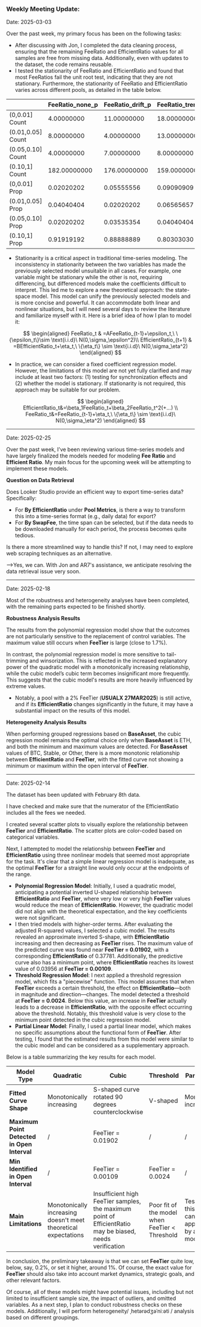 ### **Weekly Meeting Update:**

Date: 2025-03-03

Over the past week, my primary focus has been on the following tasks:

- After discussing with Jon, I completed the data cleaning process, ensuring that the remaining FeeRatio and EfficientRatio values for all samples are free from missing data. Additionally, even with updates to the dataset, the code remains reusable.
- I tested the stationarity of FeeRatio and EfficientRatio and found that most FeeRatios fail the unit root test, indicating that they are not stationary. Furthermore, the stationarity of FeeRatio and EfficientRatio varies across different pools, as detailed in the table below.

|                   | FeeRatio_none_p | FeeRatio_drift_p | FeeRatio_trend_p | EfficientRatio_3_none_p | EfficientRatio_3_drift_p | EfficientRatio_3_trend_p |
| :---------------- | :-------------- | :--------------- | :--------------- | :---------------------- | :----------------------- | :----------------------- |
| (0,0.01] Count    | 4.00000000      | 11.00000000      | 18.00000000      | 146.00000000            | 150.00000000             | 153.00000000             |
| (0.01,0.05] Count | 8.00000000      | 4.00000000       | 13.00000000      | 17.00000000             | 10.00000000              | 14.00000000              |
| (0.05,0.10] Count | 4.00000000      | 7.00000000       | 8.00000000       | 10.00000000             | 9.00000000               | 8.00000000               |
| (0.10,1] Count    | 182.00000000    | 176.00000000     | 159.00000000     | 25.00000000             | 29.00000000              | 23.00000000              |
| (0,0.01] Prop     | 0.02020202      | 0.05555556       | 0.09090909       | 0.73737374              | 0.75757576               | 0.77272727               |
| (0.01,0.05] Prop  | 0.04040404      | 0.02020202       | 0.06565657       | 0.08585859              | 0.05050505               | 0.07070707               |
| (0.05,0.10] Prop  | 0.02020202      | 0.03535354       | 0.04040404       | 0.05050505              | 0.04545455               | 0.04040404               |
| (0.10,1] Prop     | 0.91919192      | 0.88888889       | 0.80303030       | 0.12626263              | 0.14646465               | 0.11616162               |

- Stationarity is a critical aspect in traditional time-series modeling. The inconsistency in stationarity between the two variables has made the previously selected model unsuitable in all cases. For example, one variable might be stationary while the other is not, requiring differencing, but differenced models make the coefficients difficult to interpret. This led me to explore a new theoretical approach: the state-space model. This model can unify the previously selected models and is more concise and powerful. It can accommodate both linear and nonlinear situations, but I will need several days to review the literature and familiarize myself with it. Here is a brief idea of how I plan to model it:

$$
\begin{aligned}
FeeRatio_t & =AFeeRatio_{t-1}+\epsilon_t,\ \{\epsilon_t\}\sim \text{i.i.d}\ N(0,\sigma_\epsilon^2)\\
EfficientRatio_{t+1} & =BEfficientRatio_t+\eta_t,\ \{\eta_t\} \sim \text{i.i.d}\  N(0,\sigma_\eta^2)
\end{aligned}
$$

- In practice, we can consider a fixed coefficient regression model. However, the limitations of this model are not yet fully clarified and may include at least two factors: (1) testing for synchronization effects and (2) whether the model is stationary. If stationarity is not required, this approach may be suitable for our problem.

$$
\begin{aligned}
EfficientRatio_t&=\beta_1FeeRatio_t+\beta_2FeeRatio_t^2(+...) \\
FeeRatio_t&=FeeRatio_{t-1}+\eta_t,\ \{\eta_t\} \sim \text{i.i.d}\  N(0,\sigma_\eta^2)
\end{aligned}
$$

----------

Date: 2025-02-25

Over the past week, I’ve been reviewing various time-series models and have largely finalized the models needed for modeling **Fee Ratio** and **Efficient Ratio**. My main focus for the upcoming week will be attempting to implement these models.

**Question on Data Retrieval**

Does Looker Studio provide an efficient way to export time-series data? Specifically:

- For **By EfficientRatio** under **Pool Metrics**, is there a way to transform this into a time-series format (e.g., daily data) for export?
- For **By SwapFee**, the time span can be selected, but if the data needs to be downloaded manually for each period, the process becomes quite tedious.

Is there a more streamlined way to handle this? If not, I may need to explore web scraping techniques as an alternative.

—>Yes, we can. With Jon and AR7's assistance, we anticipate resolving the data retrieval issue very soon.

-------------

Date: 2025-02-18

Most of the robustness and heterogeneity analyses have been completed, with the remaining parts expected to be finished shortly.

**Robustness Analysis Results**

The results from the polynomial regression model show that the outcomes are not particularly sensitive to the replacement of control variables. The maximum value still occurs when **FeeTier** is large (close to 1.7%).

In contrast, the polynomial regression model is more sensitive to tail-trimming and winsorization. This is reflected in the increased explanatory power of the quadratic model with a monotonically increasing relationship, while the cubic model’s cubic term becomes insignificant more frequently. This suggests that the cubic model's results are more heavily influenced by extreme values. 

- Notably, a pool with a 2% FeeTier (**USUALX 27MAR2025**) is still active, and if its **EfficientRatio** changes significantly in the future, it may have a substantial impact on the results of this model.

**Heterogeneity Analysis Results**

When performing grouped regressions based on **BaseAsset**, the cubic regression model remains the optimal choice only when **BaseAsset** is ETH, and both the minimum and maximum values are detected. For **BaseAsset** values of BTC, Stable, or Other, there is a more monotonic relationship between **EfficientRatio** and **FeeTier**, with the fitted curve not showing a minimum or maximum within the open interval of **FeeTier**.

----------

Date: 2025-02-14

The dataset has been updated with February 8th data. 

I have checked and make sure that the numerator of the EfficientRatio includes all the fees we needed.

I created several scatter plots to visually explore the relationship between **FeeTier** and **EfficientRatio**. The scatter plots are color-coded based on categorical variables.

Next, I attempted to model the relationship between **FeeTier** and **EfficientRatio** using three nonlinear models that seemed most appropriate for the task. It's clear that a simple linear regression model is inadequate, as the optimal **FeeTier** for a straight line would only occur at the endpoints of the range.

- **Polynomial Regression Model**: Initially, I used a quadratic model, anticipating a potential inverted U-shaped relationship between **EfficientRatio** and **FeeTier**, where very low or very high **FeeTier** values would reduce the mean of **EfficientRatio**. However, the quadratic model did not align with the theoretical expectation, and the key coefficients were not significant.
- I then tried models with higher-order terms. After evaluating the adjusted R-squared values, I selected a cubic model. The results revealed an approximate inverted S-shape, with **EfficientRatio** increasing and then decreasing as **FeeTier** rises. The maximum value of the predicted curve was found near **FeeTier = 0.01902**, with a corresponding **EfficientRatio** of 0.37781. Additionally, the predictive curve also has a minimum point, where **EfficientRatio** reaches its lowest value of 0.03956 at **FeeTier = 0.00109**. 
- **Threshold Regression Model**: I next applied a threshold regression model, which fits a "piecewise" function. This model assumes that when **FeeTier** exceeds a certain threshold, the effect on **EfficientRatio**—both in magnitude and direction—changes. The model detected a threshold at **FeeTier = 0.0024**. Below this value, an increase in **FeeTier** actually leads to a decrease in **EfficientRatio**, with the opposite effect occurring above the threshold. Notably, this threshold value is very close to the minimum point detected in the cubic regression model.
- **Partial Linear Model**: Finally, I used a partial linear model, which makes no specific assumptions about the functional form of **FeeTier**. After testing, I found that the estimated results from this model were similar to the cubic model and can be considered as a supplementary approach.

Below is a table summarizing the key results for each model.

| Model Type                                  | Quadratic                                                    | Cubic                                                        | Threshold                                      | Partial Linear                                               |
| ------------------------------------------- | ------------------------------------------------------------ | ------------------------------------------------------------ | ---------------------------------------------- | ------------------------------------------------------------ |
| **Fitted Curve Shape**                      | Monotonically increasing                                     | S-shaped curve rotated 90 degrees counterclockwise           | V-shaped                                       | Monotonically increasing                                     |
| **Maximum Point Detected in Open Interval** | /                                                            | FeeTier = 0.01902                                            | /                                              | /                                                            |
| **Min Identified in Open Interval**         | /                                                            | FeeTier = 0.00109                                            | FeeTier = 0.0024                               | /                                                            |
| **Main Limitations**                        | Monotonically increasing doesn't meet theoretical expectations | Insufficient high FeeTier samples, the maximum point of EfficientRatio may be biased, needs verification | Poor fit of the model when FeeTier < Threshold | Test indicates this model can be approximated by a Cubic model |

In conclusion, the preliminary takeaway is that we can set **FeeTier** quite low, below, say, 0.2%, or set it higher, around 1%. Of course, the exact value for **FeeTier** should also take into account market dynamics, strategic goals, and other relevant factors.

Of course, all of these models might have potential issues, including but not limited to insufficient sample size, the impact of outliers, and omitted variables. As a next step, I plan to conduct robustness checks on these models. Additionally, I will perform heterogeneity/ ˌhetərədʒəˈniːəti / analysis based on different groupings.

